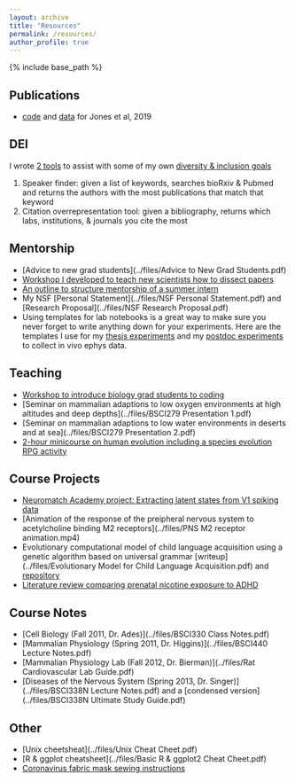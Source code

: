 ```yaml
---
layout: archive
title: "Resources"
permalink: /resources/
author_profile: true
---
```


{% include base_path %}

## Publications
* [code](https://github.com/emilyasterjones/SWR-predictions) and [data](http://crcns.org/data-sets/hc/hc-26/about-hc-26) for Jones et al, 2019

## DEI
I wrote [2 tools](https://github.com/emilyasterjones/bioRxiv_speaker_finder) to assist with some of my own [diversity & inclusion goals](/dei/)
1. Speaker finder: given a list of keywords, searches bioRxiv & Pubmed and returns the authors with the most publications that match that keyword
2. Citation overrepresentation tool: given a bibliography, returns which labs, institutions, & journals you cite the most

## Mentorship
* [Advice to new grad students](../files/Advice to New Grad Students.pdf)
* [Workshop I developed to teach new scientists how to dissect papers](https://github.com/emilyasterjones/how-to-read-a-paper)
* [An outline to structure mentorship of a summer intern](https://docs.google.com/document/d/1vI6Y2CYhnJibP26MSLGcpTp8DGWNLv-sC5pXvsJZOfI/edit?usp=sharing)
* My NSF [Personal Statement](../files/NSF Personal Statement.pdf) and [Research Proposal](../files/NSF Research Proposal.pdf)
* Using templates for lab notebooks is a great way to make sure you never forget to write anything down for your experiments. Here are the templates I use for my [thesis experiments](../files/Neuronexus_project_template.pdf) and my [postdoc experiments](../files/Neuropixels_project_template.pdf) to collect in vivo ephys data.

## Teaching
* [Workshop to introduce biology grad students to coding](https://github.com/emilyasterjones/BMS-coding-bootcamp)
* [Seminar on mammalian adaptions to low oxygen environments at high altitudes and deep depths](../files/BSCI279 Presentation 1.pdf)
* [Seminar on mammalian adaptions to low water environments in deserts and at sea](../files/BSCI279 Presentation 2.pdf)
* [2-hour minicourse on human evolution including a species evolution RPG activity](https://github.com/emilyasterjones/what-makes-us-human)

## Course Projects
* [Neuromatch Academy project: Extracting latent states from V1 spiking data](https://github.com/emilyasterjones/NMA2020-Seals-Evading-Hidden-States)
* [Animation of the response of the preipheral nervous system to acetylcholine binding M2 receptors](../files/PNS M2 receptor animation.mp4)
* Evolutionary computational model of child language acquisition using a genetic algorithm based on universal grammar [writeup](../files/Evolutionary Model for Child Language Acquisition.pdf) and [repository](https://bitbucket.org/relh/artificial-life-language-acquisition/src/debug/)
* [Literature review comparing prenatal nicotine exposure to ADHD](../files/review_article_independent_2.pdf)

## Course Notes
* [Cell Biology (Fall 2011, Dr. Ades)](../files/BSCI330 Class Notes.pdf)
* [Mammalian Physiology (Spring 2011, Dr. Higgins)](../files/BSCI440 Lecture Notes.pdf)
* [Mammalian Physiology Lab (Fall 2012, Dr. Bierman)](../files/Rat Cardiovascular Lab Guide.pdf)
* [Diseases of the Nervous System (Spring 2013, Dr. Singer)](../files/BSCI338N Lecture Notes.pdf) and a [condensed version](../files/BSCI338N Ultimate Study Guide.pdf)

## Other
* [Unix cheetsheat](../files/Unix Cheat Cheet.pdf)
* [R & ggplot cheatsheet](../files/Basic R & ggplot2 Cheat Cheet.pdf)
* [Coronavirus fabric mask sewing instructions](https://github.com/emilyasterjones/fabric_masks)